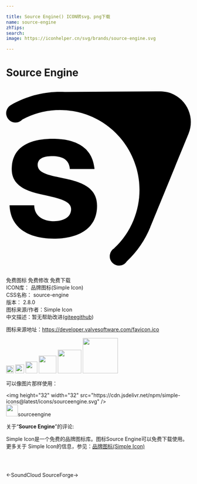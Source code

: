 ```yaml
---

title: Source Engine() ICON转svg、png下载
name: source-engine
zhTips: 
search: 
image: https://iconhelper.cn/svg/brands/source-engine.svg

---
```


# Source Engine  <small style="font-size: 60%;font-weight: 100"></small>

<div id="svg" class="svg-wrap">
<svg role="img" xmlns="http://www.w3.org/2000/svg" viewBox="0 0 24 24"><title>Source Engine icon</title><path d="M19.865.718h-.26L7.64.786C5.169.659 2.735 1.264.63 2.475l.002.002a1.211 1.211 0 00.578 2.274c.35 0 .662-.148.883-.383a10.321 10.321 0 018.818-.462c5.275 2.165 7.805 8.22 5.64 13.495a10.283 10.283 0 01-2.495 3.613l.01.013a1.21 1.21 0 101.63 1.69 12.638 12.638 0 003.04-4.419c.049-.118 4.952-12.061 4.964-12.093A3.992 3.992 0 0021.522.998c-.55-.226-1.064-.278-1.657-.28zM6.067 6.853c-2.635 0-5.342.807-5.342 3.941 0 2.16 1.946 2.849 3.893 3.277 2.422.522 3.823.878 3.823 1.899 0 1.188-1.235 1.568-2.208 1.568-1.33 0-2.564-.594-2.588-2.066H.44c.143 3.252 2.92 4.32 5.77 4.32 2.801 0 5.603-1.044 5.603-4.273 0-2.28-1.923-2.992-3.894-3.443-1.923-.451-3.823-.617-3.823-1.828 0-.997 1.116-1.14 1.877-1.14 1.21 0 2.207.357 2.302 1.662h3.205c-.26-3.015-2.73-3.917-5.413-3.917z"/></svg>
</div>
<detail full-name='source-engine'></detail>

<div class="detail-page">
<p>
<span><span class="badge-success badge">免费图标</span> <span class="badge-success badge">免费修改</span>  <span class="badge-success badge">免费下载</span> </span>
<br/>
<span>
ICON库：
<span class="badge-secondary badge">品牌图标(Simple Icon)</span> 
</span>
<br/>
<span>
CSS名称：
<span class="badge-secondary badge">source-engine</span> 
</span>

<br/>
<span>
版本：
<span class="badge-secondary badge">2.8.0</span> 
</span>
<br/>
<span>图标来源/作者：<span class="badge-light badge">Simple Icon</span></span> 
<br/>
<span class="zh-detail">中文描述：暂无<span class="help-link"><span>帮助改进</span>(<a href="https://gitee.com/liuwave/icon-helper/edit/master/json/brands/source-engine.json" target="_blank" rel="noopener noreferrer">gitee</a><a href="https://github.com/liuwave/icon-helper/edit/master/json/brands/source-engine.json" target="_blank" rel="noopener noreferrer">github</a></span>)</span><br/>
</p>
</div><div class="description description alert alert-light"><p>图标来源地址：<a href="https://developer.valvesoftware.com/favicon.ico" target="_blank" rel="noopener noreferrer">https://developer.valvesoftware.com/favicon.ico</a></p></div>
<div class="alert alert-dark">
<img height="21" width="21" src="https://cdn.jsdelivr.net/npm/simple-icons@latest/icons/sourceengine.svg" />
<img height="24" width="24" src="https://cdn.jsdelivr.net/npm/simple-icons@latest/icons/sourceengine.svg" />
<img height="32" width="32" src="https://cdn.jsdelivr.net/npm/simple-icons@latest/icons/sourceengine.svg" />
<img height="48" width="48" src="https://cdn.jsdelivr.net/npm/simple-icons@latest/icons/sourceengine.svg" />
<img height="64" width="64" src="https://cdn.jsdelivr.net/npm/simple-icons@latest/icons/sourceengine.svg" />
<img height="96" width="96" src="https://cdn.jsdelivr.net/npm/simple-icons@latest/icons/sourceengine.svg" />

</div>
<div>
  <p>可以像图片那样使用：    
  </p>
  <div class="alert alert-primary" style="font-size: 14px">
    &lt;img height="32" width="32" src="https://cdn.jsdelivr.net/npm/simple-icons@latest/icons/sourceengine.svg" /&gt;
    <copy-btn content='<img height="32" width="32" src="https://cdn.jsdelivr.net/npm/simple-icons@latest/icons/sourceengine.svg" />'></copy-btn>
  </div>
  <div class="alert alert-secondary">
    <img height="32" width="32" src="https://cdn.jsdelivr.net/npm/simple-icons@latest/icons/sourceengine.svg" />sourceengine
    <copy-btn content="sourceengine" btn-title="复制图标名称"></copy-btn>
  </div>
</div>
<div class="icon-detail__container">
<p>关于“<b>Source Engine</b>”的评论:</p>
</div>
<Vssue title="关于“Source Engine”的评论" />
<div><p>Simple Icon是一个免费的品牌图标库。图标Source Engine可以免费下载使用。更多关于  Simple Icon的信息，参见：<a target="_blank" href="https://iconhelper.cn/brands.html">品牌图标(Simple Icon)</a>
</p></div>


<div style="padding:2rem 0 " class="page-nav"><p class="inner"><span class="prev">←<router-link to="/icon/soundcloud.html">SoundCloud</router-link></span> <span class="next"><router-link to="/icon/sourceforge.html">SourceForge</router-link>→</span></p></div>
